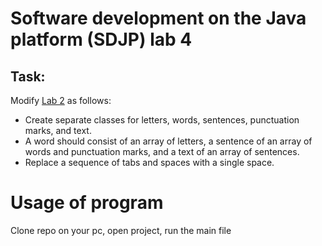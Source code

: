 # Software development on the Java platform (SDJP) lab 4
## Task:  
Modify <a href="https://github.com/deadsnxw/javaLab2">Lab 2</a> as follows:  
- Create separate classes for letters, words, sentences, punctuation marks, and text.  
- A word should consist of an array of letters, a sentence of an array of words and punctuation marks, and a text of an array of sentences.  
- Replace a sequence of tabs and spaces with a single space.  

# Usage of program
Clone repo on your pc, open project, run the main file
